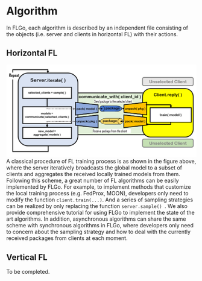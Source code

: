 # Algorithm
In FLGo, each algorithm is described by an independent file consisting of the objects 
(i.e. server and clients in horizontal FL) with their actions. 
## Horizontal FL
![algo_example](https://raw.githubusercontent.com/WwZzz/myfigs/master/overview_flgo_algo.png)
A classical procedure of FL training process is as shown in the figure above, where the server iteratively 
broadcasts the global model to a subset of clients and aggregates the received locally 
trained models from them. Following this scheme, a great number of FL algorithms can be 
easily implemented by FLGo. For example, to implement methods that customize the local 
training process (e.g. FedProx, MOON), developers only need to modify the function 
`client.train(...)`. And a series of sampling strategies can be realized by only replacing 
the function `server.sample() `. We also provide comprehensive tutorial for using FLGo 
to implement the state of the art algorithms. In addition, asynchronous algorithms can 
share the same scheme with synchronous algorithms in FLGo, where developers only need to 
concern about the sampling strategy and how to deal with the currently received packages 
from clients at each moment. 

## Vertical FL
To be completed.
